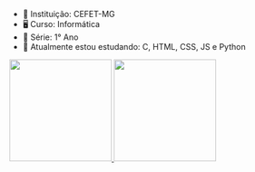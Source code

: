 - 🏫 Instituição: CEFET-MG
- 🖥 Curso: Informática
- 📘 Série: 1° Ano
- 🚀 Atualmente estou estudando: C, HTML, CSS, JS e Python

<div>
  <a href="https://github.com/exoticlucass">
    <img height= "180em" src="https://github-readme-stats.vercel.app/api?username=exoticlucass&show_icons=true&theme=radical"/>
    <img height= "180em" src="https://github-readme-stats.vercel.app/api/top-langs/?username=exoticlucass&theme=radical"/>
</div>
